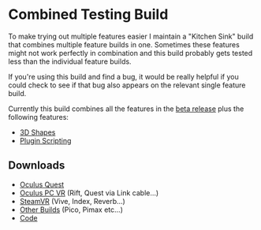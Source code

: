 # Combined Testing Build

To make trying out multiple features easier I maintain a "Kitchen Sink" build that combines multiple feature builds in one. Sometimes these features might not work perfectly in combination and this build probably gets tested less than the individual feature builds.

If you're using this build and find a bug, it would be really helpful if you could check to see if that bug also appears on the relevant single feature build.

Currently this build combines all the features in the [beta release](../automatic-release-notes/automatic-changelog.md) plus the following features:

* [3D Shapes](3d-shapes.md)
* [Plugin Scripting](runtime-scripting/)

## Downloads

* [Oculus Quest](https://nightly.link/icosa-foundation/open-brush/workflows/build/feature%2Fkitchen-sink/Oculus%20Quest.zip)
* [Oculus PC VR](https://nightly.link/icosa-foundation/open-brush/workflows/build/feature%2Fkitchen-sink/Windows%20Rift.zip) (Rift, Quest via Link cable...)
* [SteamVR](https://nightly.link/icosa-foundation/open-brush/workflows/build/feature%2Fkitchen-sink/Windows%20OpenXR.zip) (Vive, Index, Reverb...)
* [Other Builds](https://nightly.link/icosa-foundation/open-brush/workflows/build/feature%2Fkitchen-sink) (Pico, Pimax etc...)
* [Code](https://github.com/icosa-foundation/open-brush/tree/feature/kitchen-sink)
